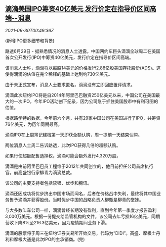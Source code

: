 <!--1625014862000-->
[滴滴美国IPO筹资40亿美元 发行价定在指导价区间高端--消息](https://cn.reuters.com/article/didi-ipo-funraising-0629-tues-idCNKCS2E601N)
------

<div><i>2021-06-30T00:49:36Z</i></div><p>(新增IPO更多细节和背景)</p><p>路透6月29日 - 据熟悉情况的消息人士透露，中国网约车巨头滴滴全球周二在美国首次公开发行(IPO)中筹资40亿美元，发行价定在指导价区间高端。</p><p>该消息人士称，滴滴将以每股14美元的价格发行2.88亿股美国存托股份(ADS)。这使得滴滴的估值在完全稀释的基础上达到约730亿美元。</p><p>由于未正式宣布，消息人士要求匿名。滴滴没有立即回应置评请求。</p><p>滴滴此次纽约IPO将是自2014年阿里巴巴融资250亿美元以来，中国公司在美国最大的一次IPO。今年IPO活动创下纪录，因为公司急于抓住美国股市中有利可图的估值。</p><p>根据路孚特的数据，今年前六个月，共有29家中国公司在美国进行了IPO，共筹资76亿美元，为历年同期最高。</p><p>滴滴IPO在上周簿记建档第一天即获全额认购，周一提前一天结束认购。</p><p>两位消息人士周二告诉路透，此次IPO获得几倍的超额认购。</p><p>如果行使超额配售选择权，滴滴可能会额外发行4,320万股。</p><p>滴滴是由前阿里巴巴员工程维于2012年共同创立的，他目前担任公司首席执行官。前高盛银行家柳青为滴滴总裁。</p><p>该公司的主要支持者包括软银、优步和腾讯。</p><p>滴滴还因成功将优步挤出中国市场而闻名，后者在价格战中失利，最终将其中国业务售予滴滴并获得股份。当时优步中国的战略负责人柳甄是柳青的堂妹。</p><p>与大多数叫车公司一样，滴滴曾经长期没有盈利，直到今年第一季度才报告盈利3,000万美元。根据一份提交给监管机构的文件，该公司去年亏损16亿美元，同期营收下降8%至216.3亿美元，因为疫情期间业务下滑。</p><p>滴滴的股票将于周三在纽约证券交易所开始交易，代码为“DIDI”。高盛、摩根士丹利和摩根大通是此次IPO的主承销商。(完)</p>
